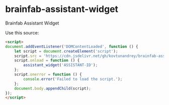 # brainfab-assistant-widget

Brainfab Assistant Widget

Use this source:

```html
<script>
document.addEventListener('DOMContentLoaded', function () {
    let script = document.createElement('script');
    script.src = 'https://cdn.jsdelivr.net/gh/kovtunandrey/brainfab-assistant-widget@latest/widget.js';
    script.onload = function () {
        assistant_widget('ASSISTANT-ID');
    };
    script.onerror = function () {
        console.error('Failed to load the script.');
    };
    document.body.appendChild(script);
});
</script>
```
